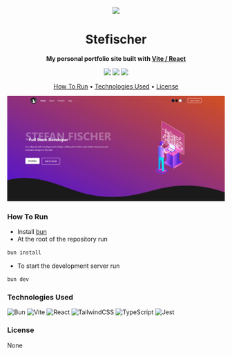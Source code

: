 <p align="center">
<a href="https://stefischer.com"><img src="https://i.imgur.com/yv6nz4O.png" width="200" /></a>
</p>

<h1 align="center">Stefischer</h1>

<p align="center"><strong>My personal portfolio site built with <a href="https://vite.dev/">Vite / React</a></strong></p>

<p align="center">
    <img src="https://img.shields.io/github/actions/workflow/status/RevenantEverest/Stefischer/jest.yml?style=flat&logo=github&label=Tests"></img>
    <img src="https://img.shields.io/github/actions/workflow/status/RevenantEverest/Stefischer/eslint.yml?style=flat&logo=github&label=ESLint"></img>
    <img src="https://img.shields.io/github/stars/RevenantEverest/Stefischer?style=social"></img>
</p>

<p align="center">
  <a href="#how-to-run">How To Run</a> •
  <a href="#technologies-used">Technologies Used</a> •
  <a href="#license">License</a>
</p>

![screenshot](https://raw.githubusercontent.com/RevenantEverest/Stefischer/master/src/assets/homepage.jpg)

### How To Run

- Install [bun](https://bun.sh/docs/installation#installing)
- At the root of the repository run
```bash
bun install
```
- To start the development server run
```bash
bun dev
```


### Technologies Used

![Bun](https://img.shields.io/badge/Bun-%23000000.svg?style=for-the-badge&logo=bun&logoColor=white)
![Vite](https://img.shields.io/badge/vite-%23646CFF.svg?style=for-the-badge&logo=vite&logoColor=white)
![React](https://img.shields.io/badge/react-%2320232a.svg?style=for-the-badge&logo=react&logoColor=%2361DAFB)
![TailwindCSS](https://img.shields.io/badge/tailwindcss-%2338B2AC.svg?style=for-the-badge&logo=tailwind-css&logoColor=white)
![TypeScript](https://img.shields.io/badge/typescript-%23007ACC.svg?style=for-the-badge&logo=typescript&logoColor=white)
![Jest](https://img.shields.io/badge/-jest-%23C21325?style=for-the-badge&logo=jest&logoColor=white)

### License

None